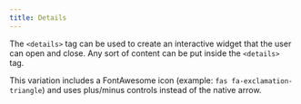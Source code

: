 ```yaml
---
title: Details
---
```


The `<details>` tag can be used to create an interactive widget that the user can open and close. Any sort of content can be put inside the `<details>` tag.

This variation includes a FontAwesome icon (example: `fas fa-exclamation-triangle`) and uses plus/minus controls instead of the native arrow.
